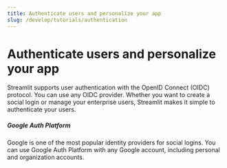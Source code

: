 ```yaml
---
title: Authenticate users and personalize your app
slug: /develop/tutorials/authentication
---
```


# Authenticate users and personalize your app

Streamlit supports user authentication with the OpenID Connect (OIDC) protocol. You can use any OIDC provider. Whether you want to create a social login or manage your enterprise users, Streamlit makes it simple to authenticate your users.

<TileContainer layout="list">
    <RefCard href="/develop/tutorials/authentication/google">
        <h5>Google Auth Platform</h5>
        Google is one of the most popular identity providers for social logins. You can use Google Auth Platform with any Google account, including personal and organization accounts.
    </RefCard>
</TileContainer>
